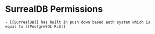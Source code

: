 # SurrealDB Permissions
	- [[SurrealDB]] has built in push down based auth system which is equal to [[PostgreSQL RLS]]